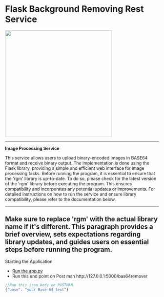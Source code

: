 # Flask Background Removing Rest Service
<img src="https://hotpot.ai/images/site/ai/background_remover/teaser.jpg" width="350px">

---

**Image Processing Service**

This service allows users to upload binary-encoded images in BASE64 format and receive binary output. The implementation is done using the Flask library, providing a simple and efficient web interface for image processing tasks. Before running the program, it is essential to ensure that the 'rgm' library is up-to-date. To do so, please check for the latest version of the 'rgm' library before executing the program. This ensures compatibility and incorporates any potential updates or improvements. For detailed instructions on how to run the service and ensure library compatibility, please refer to the documentation below.

---

Make sure to replace 'rgm' with the actual library name if it's different. This paragraph provides a brief overview, sets expectations regarding library updates, and guides users on essential steps before running the program.
---
Starting the Application
<ul>
  <li ><a href="process/app.py">Run the app,py</a></li>
    <li> Run this end point on Post man http://127.0.0.1:5000/bas64remover </li>
</ul>

   ```javascript
//Run this json body on POSTMAN 
{"base": "your Base 64 text"}
```



 
